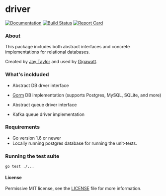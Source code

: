 # driver

[![Documentation](https://godoc.org/github.com/gigawattio/driver?status.svg)](https://godoc.org/github.com/gigawattio/driver)
[![Build Status](https://travis-ci.org/gigawattio/driver.svg?branch=master)](https://travis-ci.org/gigawattio/driver)
[![Report Card](https://goreportcard.com/badge/github.com/gigawattio/driver)](https://goreportcard.com/report/github.com/gigawattio/driver)

### About

This package includes both abstract interfaces and concrete implementations for relational databases.

Created by [Jay Taylor](http://jaytaylor.com/) and used by [Gigawatt](http://gigawatt.io/).

### What's inclduded

* Abstract DB drver interface
* [Gorm](http://github.com/jinzhu/gorm) DB implementation (supports Postgres, MySQL, SQLite, and more)

* Abstract queue driver interface
* Kafka queue driver implementation

### Requirements

* Go version 1.6 or newer
* Locally running postgres database for running the unit-tests.

### Running the test suite

    go test ./...

#### License

Permissive MIT license, see the [LICENSE](LICENSE) file for more information.
